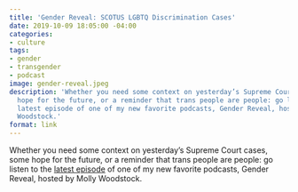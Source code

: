 ```yaml
---
title: 'Gender Reveal: SCOTUS LGBTQ Discrimination Cases'
date: 2019-10-09 18:05:00 -04:00
categories:
- culture
tags:
- gender
- transgender
- podcast
image: gender-reveal.jpeg
description: 'Whether you need some context on yesterday’s Supreme Court cases, some
  hope for the future, or a reminder that trans people are people: go listen to the
  latest episode of one of my new favorite podcasts, Gender Reveal, hosted by Molly
  Woodstock.'
format: link
---
```


Whether you need some context on yesterday’s Supreme Court cases, some hope for the future, or a reminder that trans people are people: go listen to the [latest episode](http://gender.libsyn.com/bonus-scotus-lgbtq-discrimination-cases) of one of my new favorite podcasts, Gender Reveal, hosted by Molly Woodstock.
